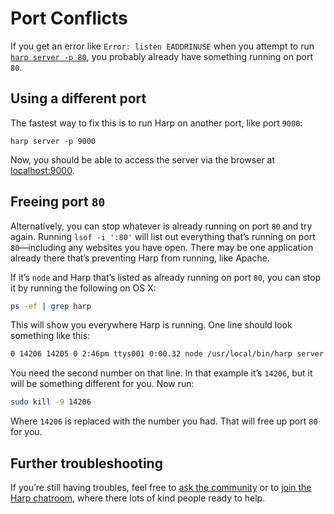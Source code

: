 # Port Conflicts

If you get an error like `Error: listen EADDRINUSE` when you attempt to run [`harp server -p 80`](server), you probably already have something running on port `80`.

## Using a different port

The fastest way to fix this is to run Harp on another port, like port `9000`:

```
harp server -p 9000
```

Now, you should be able to access the server via the browser at [localhost:9000](http://localhost:9000).

## Freeing port `80`

Alternatively, you can stop whatever is already running on port `80` and try again. Running `lsof -i ':80'` will list out everything that’s running on port `80`—including any websites you have open. There may be one application already there that’s preventing Harp from running, like Apache.

If it’s `node` and Harp that’s listed as already running on port `80`, you can stop it by running the following on OS X:

```bash
ps -ef | grep harp
```

This will show you everywhere Harp is running. One line should look something like this:

```bash
0 14206 14205 0 2:46pm ttys001 0:00.32 node /usr/local/bin/harp server -p 80
```

You need the second number on that line. In that example it’s `14206`, but it will be something different for you.
Now run:

```bash
sudo kill -9 14206
```

Where `14206` is replaced with the number you had. That will free up port `80` for you.

## Further troubleshooting

If you’re still having troubles, feel free to [ask the community](../../community) or to [join the Harp chatroom](../../community/chat), where there lots of kind people ready to help.